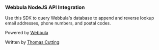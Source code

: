 ### Webbula NodeJS API Integration

Use this SDK to query Webbula's database to append and reverse lookup email addresses, phone numbers, and postal codes.

Powered by [Webbula](https://webbula.com/)

Written by [Thomas Cutting](https://www.reservetechinc.com/)